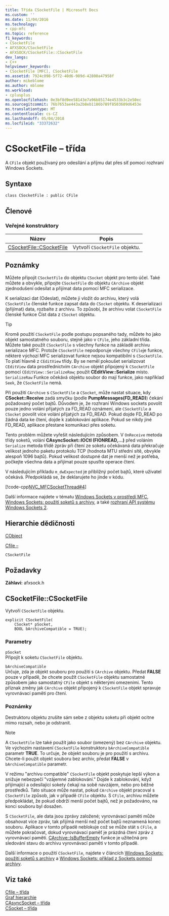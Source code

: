 ```yaml
---
title: Třída CSocketFile | Microsoft Docs
ms.custom: ''
ms.date: 11/04/2016
ms.technology:
- cpp-mfc
ms.topic: reference
f1_keywords:
- CSocketFile
- AFXSOCK/CSocketFile
- AFXSOCK/CSocketFile::CSocketFile
dev_langs:
- C++
helpviewer_keywords:
- CSocketFile [MFC], CSocketFile
ms.assetid: 7924c098-5f72-40d6-989d-42800a47958f
author: mikeblome
ms.author: mblome
ms.workload:
- cplusplus
ms.openlocfilehash: 0e3bf8d9ee58143e7a96b85174e4533b3c2e50ec
ms.sourcegitcommit: 76b7653ae443a2b8eb1186b789f8503609d6453e
ms.translationtype: MT
ms.contentlocale: cs-CZ
ms.lasthandoff: 05/04/2018
ms.locfileid: "33372632"
---
```

# <a name="csocketfile-class"></a>CSocketFile – třída
A `CFile` objekt používaný pro odesílání a příjmu dat přes síť pomocí rozhraní Windows Sockets.  
  
## <a name="syntax"></a>Syntaxe  
  
```  
class CSocketFile : public CFile  
```  
  
## <a name="members"></a>Členové  
  
### <a name="public-constructors"></a>Veřejné konstruktory  
  
|Název|Popis|  
|----------|-----------------|  
|[CSocketFile::CSocketFile](#csocketfile)|Vytvoří `CSocketFile` objektu.|  
  
## <a name="remarks"></a>Poznámky  
 Můžete připojit `CSocketFile` do objektu `CSocket` objekt pro tento účel. Také můžete a obvykle, připojte `CSocketFile` do objektu `CArchive` objekt zjednodušení odesílat a přijímat data pomocí MFC serializace.  
  
 K serializaci dat (Odeslat), můžete ji vložit do archivu, který volá `CSocketFile` členské funkce zapsat data do `CSocket` objektu. K deserializaci (přijímat) data, rozbalte z archivu. To způsobí, že archivu volat `CSocketFile` členské funkce Číst data z `CSocket` objektu.  
  
> [!TIP]
>  Kromě použití `CSocketFile` podle postupu popsaného tady, můžete ho jako objekt samostatného souboru, stejně jako v `CFile`, jeho základní třída. Můžete také použít `CSocketFile` s všechny funkce na základě archivu serializace MFC. Protože `CSocketFile` nepodporuje všechny `CFile`je funkce, některé výchozí MFC serializovat funkce nejsou kompatibilní s `CSocketFile`. To platí hlavně z `CEditView` třídy. By se neměl pokoušet serializovat `CEditView` data prostřednictvím `CArchive` objekt připojený k `CSocketFile` pomocí `CEditView::SerializeRaw`; použít **CEditView::Serialize** místo. `SerializeRaw` Funkce očekává objektu soubor do mají funkce, jako například `Seek`, že `CSocketFile` nemá.  
  
 Při použití `CArchive` s `CSocketFile` a `CSocket`, může nastat situace, kdy **CSocket::Receive** zadá smyčku (podle **PumpMessages(FD_READ)**) čekání požadovaný počet bajtů. Důvodem je, že rozhraní Windows sockets povolit pouze jedno volání přijatých za FD_READ oznámení, ale `CSocketFile` a `CSocket` povolit více volání přijatých za FD_READ. Pokud dojde FD_READ po žádná data ke čtení, dojde k zablokování aplikace. Pokud se nikdy jiné FD_READ, aplikace přestane komunikaci přes soketu.  
  
 Tento problém můžete vyřešit následujícím způsobem. V `OnReceive` metoda třídy soketů, volání **CAsyncSocket::IOCtl (FIONREAD,...)**  před voláním `Serialize` metoda třídě zpráv při čtení ze soketu očekávaná data překračuje velikost jednoho paketu protokolu TCP (hodnota MTU střední sítě, obvykle alespoň 1096 bajtů). Pokud velikost dostupné dat je menší než je potřeba, počkejte všechna data a přijímat pouze spusťte operace čtení.  
  
 V následujícím příkladu `m_dwExpected` je přibližný počet bajtů, které uživatel očekává. Předpokládá se, že deklarujete ho jinde v kódu.  
  
 [!code-cpp[NVC_MFCSocketThread#4](../../mfc/reference/codesnippet/cpp/csocketfile-class_1.cpp)]  
  
 Další informace najdete v tématu [Windows Sockets v prostředí MFC](../../mfc/windows-sockets-in-mfc.md), [Windows Sockets: použití soketů s archivy](../../mfc/windows-sockets-using-sockets-with-archives.md), a také [rozhraní API systému Windows Sockets 2](http://msdn.microsoft.com/library/windows/desktop/ms740673).  
  
## <a name="inheritance-hierarchy"></a>Hierarchie dědičnosti  
 [CObject](../../mfc/reference/cobject-class.md)  
  
 [Cfile –](../../mfc/reference/cfile-class.md)  
  
 `CSocketFile`  
  
## <a name="requirements"></a>Požadavky  
 **Záhlaví:** afxsock.h  
  
##  <a name="csocketfile"></a>  CSocketFile::CSocketFile  
 Vytvoří `CSocketFile` objektu.  
  
```  
explicit CSocketFile(
    CSocket* pSocket,  
    BOOL bArchiveCompatible = TRUE);
```  
  
### <a name="parameters"></a>Parametry  
 `pSocket`  
 Připojit k soketu `CSocketFile` objektu.  
  
 `bArchiveCompatible`  
 Určuje, zda je objekt souboru pro použití s `CArchive` objektu. Předat **FALSE** pouze v případě, že chcete použít `CSocketFile` objektu samostatné způsobem jako samostatný `CFile` objekt s některými omezeními. Tento příznak změny jak `CArchive` objekt připojený k `CSocketFile` objekt spravuje vyrovnávací paměti pro čtení.  
  
### <a name="remarks"></a>Poznámky  
 Destruktoru objektu zrušíte sám sebe z objektu soketu při objekt ocitne mimo rozsah, nebo je odstranit.  
  
> [!NOTE]
>  A `CSocketFile` lze také použít jako soubor (omezený) bez `CArchive` objektu. Ve výchozím nastavení `CSocketFile` konstruktoru `bArchiveCompatible` parametr **TRUE**. To určuje, že objekt souboru je pro použití s archivu. Chcete-li použít objekt souboru bez archiv, předat **FALSE** v `bArchiveCompatible` parametr.  
  
 V režimu "archivu compatible" `CSocketFile` objekt poskytuje lepší výkon a snižuje nebezpečí "vzájemné zablokování." Dojde k zablokování, když přijímající a odesílající sokety čekají na sobě navzájem, nebo pro běžné prostředků. Tato situace může nastat, pokud `CArchive` objekt pracoval s `CSocketFile` způsob, jak v případě `CFile` objektu. S `CFile`, archivu můžete předpokládat, že pokud obdrží menší počet bajtů, než je požadováno, na konci souboru byl dosažen.  
  
 S `CSocketFile`, ale data jsou zprávy založené; vyrovnávací paměti může obsahovat více zpráv, tak přijímá menší než počet bajtů neznamená konec souboru. Aplikace v tomto případě neblokuje což se může stát s `CFile`, a můžete pokračovat, dokud vyrovnávací paměť je prázdná čtení zpráv z vyrovnávací paměti. [CArchive::IsBufferEmpty](../../mfc/reference/carchive-class.md#isbufferempty) funkce je užitečná pro sledování stavu do archivu vyrovnávací paměti v tomto případě.  
  
 Další informace o použití `CSocketFile`, najdete v článcích [Windows Sockets: použití soketů s archivy](../../mfc/windows-sockets-using-sockets-with-archives.md) a [Windows Sockets: příklad z Sockets pomocí archivy](../../mfc/windows-sockets-example-of-sockets-using-archives.md).  
  
## <a name="see-also"></a>Viz také  
 [Cfile – třída](../../mfc/reference/cfile-class.md)   
 [Graf hierarchie](../../mfc/hierarchy-chart.md)   
 [CAsyncSocket – třída](../../mfc/reference/casyncsocket-class.md)   
 [CSocket – třída](../../mfc/reference/csocket-class.md)
